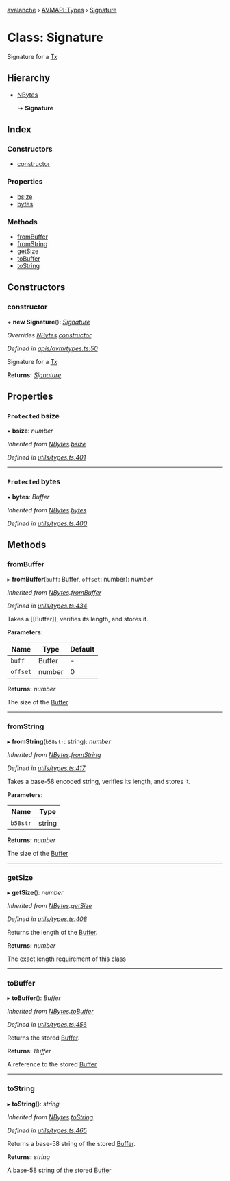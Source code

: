 [avalanche](../README.md) › [AVMAPI-Types](../modules/avmapi_types.md) › [Signature](avmapi_types.signature.md)

# Class: Signature

Signature for a [Tx](avmapi_transactions.tx.md)

## Hierarchy

* [NBytes](utils_types.nbytes.md)

  ↳ **Signature**

## Index

### Constructors

* [constructor](avmapi_types.signature.md#constructor)

### Properties

* [bsize](avmapi_types.signature.md#protected-bsize)
* [bytes](avmapi_types.signature.md#protected-bytes)

### Methods

* [fromBuffer](avmapi_types.signature.md#frombuffer)
* [fromString](avmapi_types.signature.md#fromstring)
* [getSize](avmapi_types.signature.md#getsize)
* [toBuffer](avmapi_types.signature.md#tobuffer)
* [toString](avmapi_types.signature.md#tostring)

## Constructors

###  constructor

\+ **new Signature**(): *[Signature](avmapi_types.signature.md)*

*Overrides [NBytes](utils_types.nbytes.md).[constructor](utils_types.nbytes.md#constructor)*

*Defined in [apis/avm/types.ts:50](https://github.com/ava-labs/avalanche.js/blob/3888064/src/apis/avm/types.ts#L50)*

Signature for a [Tx](avmapi_transactions.tx.md)

**Returns:** *[Signature](avmapi_types.signature.md)*

## Properties

### `Protected` bsize

• **bsize**: *number*

*Inherited from [NBytes](utils_types.nbytes.md).[bsize](utils_types.nbytes.md#protected-bsize)*

*Defined in [utils/types.ts:401](https://github.com/ava-labs/avalanche.js/blob/3888064/src/utils/types.ts#L401)*

___

### `Protected` bytes

• **bytes**: *Buffer*

*Inherited from [NBytes](utils_types.nbytes.md).[bytes](utils_types.nbytes.md#protected-bytes)*

*Defined in [utils/types.ts:400](https://github.com/ava-labs/avalanche.js/blob/3888064/src/utils/types.ts#L400)*

## Methods

###  fromBuffer

▸ **fromBuffer**(`buff`: Buffer, `offset`: number): *number*

*Inherited from [NBytes](utils_types.nbytes.md).[fromBuffer](utils_types.nbytes.md#frombuffer)*

*Defined in [utils/types.ts:434](https://github.com/ava-labs/avalanche.js/blob/3888064/src/utils/types.ts#L434)*

Takes a [[Buffer]], verifies its length, and stores it.

**Parameters:**

Name | Type | Default |
------ | ------ | ------ |
`buff` | Buffer | - |
`offset` | number | 0 |

**Returns:** *number*

The size of the [Buffer](https://github.com/feross/buffer)

___

###  fromString

▸ **fromString**(`b58str`: string): *number*

*Inherited from [NBytes](utils_types.nbytes.md).[fromString](utils_types.nbytes.md#fromstring)*

*Defined in [utils/types.ts:417](https://github.com/ava-labs/avalanche.js/blob/3888064/src/utils/types.ts#L417)*

Takes a base-58 encoded string, verifies its length, and stores it.

**Parameters:**

Name | Type |
------ | ------ |
`b58str` | string |

**Returns:** *number*

The size of the [Buffer](https://github.com/feross/buffer)

___

###  getSize

▸ **getSize**(): *number*

*Inherited from [NBytes](utils_types.nbytes.md).[getSize](utils_types.nbytes.md#getsize)*

*Defined in [utils/types.ts:408](https://github.com/ava-labs/avalanche.js/blob/3888064/src/utils/types.ts#L408)*

Returns the length of the [Buffer](https://github.com/feross/buffer).

**Returns:** *number*

The exact length requirement of this class

___

###  toBuffer

▸ **toBuffer**(): *Buffer*

*Inherited from [NBytes](utils_types.nbytes.md).[toBuffer](utils_types.nbytes.md#tobuffer)*

*Defined in [utils/types.ts:456](https://github.com/ava-labs/avalanche.js/blob/3888064/src/utils/types.ts#L456)*

Returns the stored [Buffer](https://github.com/feross/buffer).

**Returns:** *Buffer*

A reference to the stored [Buffer](https://github.com/feross/buffer)

___

###  toString

▸ **toString**(): *string*

*Inherited from [NBytes](utils_types.nbytes.md).[toString](utils_types.nbytes.md#tostring)*

*Defined in [utils/types.ts:465](https://github.com/ava-labs/avalanche.js/blob/3888064/src/utils/types.ts#L465)*

Returns a base-58 string of the stored [Buffer](https://github.com/feross/buffer).

**Returns:** *string*

A base-58 string of the stored [Buffer](https://github.com/feross/buffer)
